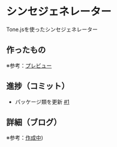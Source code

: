 # シンセジェネレーター

Tone.jsを使ったシンセジェネレーター

## 作ったもの

※参考：[プレビュー]()

## 進捗（コミット）

- パッケージ類を更新 [#1](https://github.com/ryo-i/synth-generator/issues/1)

## 詳細（ブログ）

※参考：[作成中]())